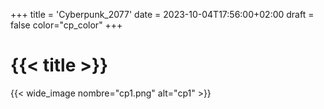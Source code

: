 +++
title = 'Cyberpunk_2077'
date = 2023-10-04T17:56:00+02:00
draft = false
color="cp_color"
+++
# {{< title >}}
{{< wide_image nombre="cp1.png" alt="cp1" >}}